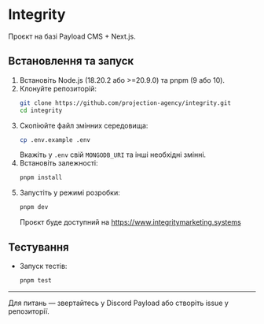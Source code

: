 # Integrity

Проєкт на базі Payload CMS + Next.js.

## Встановлення та запуск

1. Встановіть Node.js (18.20.2 або >=20.9.0) та pnpm (9 або 10).
2. Клонуйте репозиторій:
   ```bash
   git clone https://github.com/projection-agency/integrity.git
   cd integrity
   ```
3. Скопіюйте файл змінних середовища:
   ```bash
   cp .env.example .env
   ```
   Вкажіть у `.env` свій `MONGODB_URI` та інші необхідні змінні.
4. Встановіть залежності:
   ```bash
   pnpm install
   ```
5. Запустіть у режимі розробки:
   ```bash
   pnpm dev
   ```
   Проєкт буде доступний на https://www.integritymarketing.systems

## Тестування

- Запуск тестів:
  ```bash
  pnpm test
  ```

---

Для питань — звертайтесь у Discord Payload або створіть issue у репозиторії.
